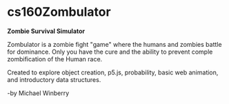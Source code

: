 # cs160Zombulator
 
**Zombie Survival Simulator**

Zombulator is a zombie fight "game" where the humans and zombies battle for dominance.
Only you have the cure and the ability to prevent comple zombification of the Human race. 

Created to explore object creation, p5.js, probability, basic web animation, and introductory data structures. 
 
-by Michael Winberry
